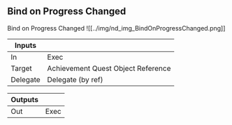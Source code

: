 ## Bind on Progress Changed
Bind on Progress Changed
![[../img/nd_img_BindOnProgressChanged.png]]

|Inputs||
|--|--|
| In | Exec |
| Target | Achievement Quest Object Reference |
| Delegate | Delegate (by ref) |

|Outputs||
|--|--|
| Out | Exec |
